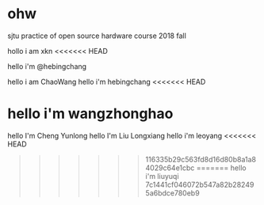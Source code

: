 # ohw
sjtu practice of open source hardware course 2018 fall

hollo i am xkn
<<<<<<< HEAD

hello i'm @hebingchang

hello i am ChaoWang
hello i'm hebingchang
<<<<<<< HEAD














hello i'm wangzhonghao
=======
hello I'm Cheng Yunlong
hello I'm Liu Longxiang
hello i'm leoyang
<<<<<<< HEAD
>>>>>>> 116335b29c563fd8d16d80b8a1a84029c64e1cbc
=======
hello i'm liuyuqi
>>>>>>> 7c1441cf046072b547a82b282495a6bdce780eb9
